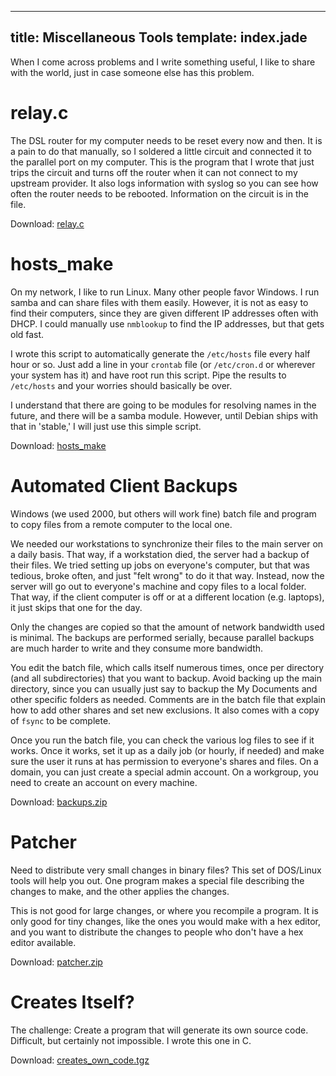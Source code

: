 ----
title: Miscellaneous Tools
template: index.jade
----

When I come across problems and I write something useful, I like to share
with the world, just in case someone else has this problem.


relay.c
=======

The DSL router for my computer needs to be reset every now and then.  It is a pain to do that manually, so I soldered a little circuit and connected it to the parallel port on my computer.  This is the program that I wrote that just trips the circuit and turns off the router when it can not connect to my upstream provider.  It also logs information with syslog so you can see how often the router needs to be rebooted.  Information on the circuit is in the file.

Download: [relay.c](relay.c)


hosts_make
==========

On my network, I like to run Linux.  Many other people favor Windows.  I
run samba and can share files with them easily.  However, it is not as easy
to find their computers, since they are given different IP addresses often
with DHCP.  I could manually use `nmblookup` to find the IP addresses, but
that gets old fast.

I wrote this script to automatically generate the `/etc/hosts` file every half hour or so.  Just add a line in your `crontab` file (or `/etc/cron.d` or wherever your system has it) and have root run this script.  Pipe the results to `/etc/hosts` and your worries should basically be over.

I understand that there are going to be modules for resolving names in the future, and there will be a samba module.  However, until Debian ships with that in 'stable,' I will just use this simple script.

Download: [hosts_make](hosts_make)


Automated Client Backups
========================

Windows (we used 2000, but others will work fine) batch file and program to copy files from a remote computer to the local one.

We needed our workstations to synchronize their files to the main server on a daily basis.  That way, if a workstation died, the server had a backup of their files.  We tried setting up jobs on everyone's computer, but that was tedious, broke often, and just "felt wrong" to do it that way.  Instead, now the server will go out to everyone's machine and copy files to a local folder.  That way, if the client computer is off or at a different location (e.g. laptops), it just skips that one for the day.

Only the changes are copied so that the amount of network bandwidth used is minimal.  The backups are performed serially, because parallel backups are much harder to write and they consume more bandwidth.

You edit the batch file, which calls itself numerous times, once per directory (and all subdirectories) that you want to backup.  Avoid backing up the main directory, since you can usually just say to backup the My Documents and other specific folders as needed.  Comments are in the batch file that explain how to add other shares and set new exclusions.  It also comes with a copy of `fsync` to be complete.

Once you run the batch file, you can check the various log files to see if it works.  Once it works, set it up as a daily job (or hourly, if needed) and make sure the user it runs at has permission to everyone's shares and files.  On a domain, you can just create a special admin account.  On a workgroup, you need to create an account on every machine.

Download: [backups.zip](backups.zip)


Patcher
=======

Need to distribute very small changes in binary files?  This set of DOS/Linux tools will help you out.  One program makes a special file describing the changes to make, and the other applies the changes.

This is not good for large changes, or where you recompile a program.  It is only good for tiny changes, like the ones you would make with a hex editor, and you want to distribute the changes to people who don't have a hex editor available.

Download: [patcher.zip](patcher.zip)


Creates Itself?
===============

The challenge:  Create a program that will generate its own source code.  Difficult, but certainly not impossible.  I wrote this one in C.

Download: [creates_own_code.tgz](creates_own_code.tgz)

